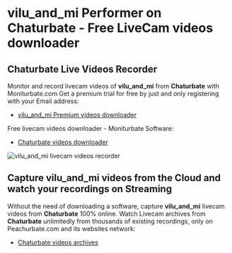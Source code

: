# vilu_and_mi Performer on Chaturbate - Free LiveCam videos downloader

## Chaturbate Live Videos Recorder

Monitor and record livecam videos of **vilu_and_mi** from **Chaturbate** with Moniturbate.com
Get a premium trial for free by just and only registering with your Email address:
* [vilu_and_mi Premium videos downloader](https://moniturbate.com/request-demo-licence-key.html)

Free livecam videos downloader - Moniturbate Software:
* [Chaturbate videos downloader](https://moniturbate.com/moniturbate-download-software.html)

![vilu_and_mi livecam videos recorder](https://peachurnet.com/templates/moniturbate-software.png)


## Capture vilu_and_mi videos from the Cloud and watch your recordings on Streaming

Without the need of downloading a software, capture **vilu_and_mi** livecam videos from **Chaturbate** 100% online.
Watch Livecam archives from **Chaturbate** unlimitedly from thousands of existing recordings, only on Peachurbate.com and its websites network:
* [Chaturbate videos archives](https://peachurnet.com/)